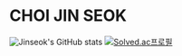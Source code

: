 # CHOI JIN SEOK

![Jinseok's GitHub stats](https://github-readme-stats.vercel.app/api?username=choiapple&show_icons=true&theme=radical) 
[![Solved.ac프로필](http://mazassumnida.wtf/api/v2/generate_badge?boj=cj5255)](https://solved.ac/{handle})
